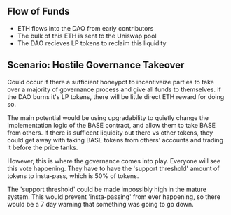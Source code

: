 ## Flow of Funds
- ETH flows into the DAO from early contributors
- The bulk of this ETH is sent to the Uniswap pool
- The DAO recieves LP tokens to reclaim this liquidity

## Scenario: Hostile Governance Takeover
Could occur if there a sufficient honeypot to incentiveize parties to take over a majority of governance process and give all funds to themselves. if the DAO burns it's LP tokens, there will be little direct ETH reward for doing so.

The main potential would be using upgradability to quietly change the implementation logic of the BASE contract, and allow them to take BASE from others. If there is sufficent liquidity out there vs other tokens, they could get away with taking BASE tokens from others' accounts and trading it before the price tanks.

However, this is where the governance comes into play. Everyone will see this vote happening. They have to have the 'support threshold' amount of tokens to insta-pass, which is 50% of tokens.

The 'support threshold' could be made impossibly high in the mature system. This would prevent 'insta-passing' from ever happening, so there would be a 7 day warning that something was going to go down.